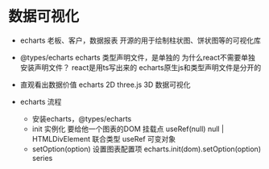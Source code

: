 # 数据可视化

- echarts
    老板、客户，数据报表
    开源的用于绘制柱状图、饼状图等的可视化库
- @types/echarts
    echarts 类型声明文件，是单独的
    为什么react不需要单独安装声明文件？
    react是用ts写出来的
    echarts原生js和类型声明文件是分开的

- 直观看出数据价值
    echarts 2D
    three.js 3D
    数据可视化

- echarts 流程
    - 安装echarts，@types/echarts
    - init 实例化
        要给他一个图表的DOM 挂载点
        useRef<HTMLDivElement>(null)
        null | HTMLDivElement 联合类型 useRef 可变对象
    - setOption(option) 设置图表配置项
        echarts.init(dom).setOption(option)
        series